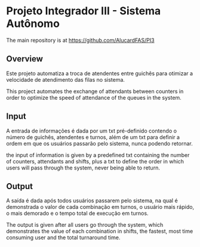 # Projeto Integrador III - Sistema Autônomo

The main repository is at https://github.com/AlucardFAS/PI3

<h2> Overview </h2>

Este projeto automatiza a troca de atendentes entre guichês para otimizar a velocidade de atendimento das filas no sistema.

This project automates the exchange of attendants between counters in order to optimize the speed of attendance of the queues in the system.

<h2> Input </h2>

A entrada de informações é dada por um txt pré-definido contendo o número de guichês, atendentes e turnos, além de um txt para definir a ordem em que os usuários passarão pelo sistema, nunca podendo retornar.

the input of information is given by a predefined txt containing the number of counters, attendants and shifts, plus a txt to define the order in which users will pass through the system, never being able to return.

<h2> Output </h2>

A saída é dada após todos usuários passarem pelo sistema, na qual é demonstrada o valor de cada combinação em turnos, o usuário mais rápido, o mais demorado e o tempo total de execução em turnos.

The output is given after all users go through the system, which demonstrates the value of each combination in shifts, the fastest, most time consuming user and the total turnaround time.
